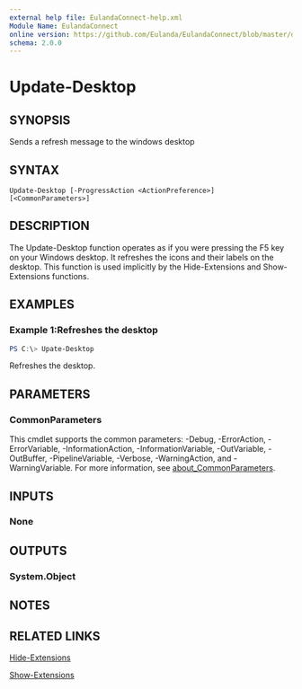 ```yaml
---
external help file: EulandaConnect-help.xml
Module Name: EulandaConnect
online version: https://github.com/Eulanda/EulandaConnect/blob/master/docs/Update-Desktop.md
schema: 2.0.0
---
```


# Update-Desktop

## SYNOPSIS
Sends a refresh message to the windows desktop

## SYNTAX

```
Update-Desktop [-ProgressAction <ActionPreference>] [<CommonParameters>]
```

## DESCRIPTION
The Update-Desktop function operates as if you were pressing the F5 key on your Windows desktop. It refreshes the icons and their labels on the desktop. This function is used implicitly by the Hide-Extensions and Show-Extensions functions.

## EXAMPLES

### Example 1:Refreshes the desktop
```powershell
PS C:\> Upate-Desktop
```

Refreshes the desktop.

## PARAMETERS


### CommonParameters
This cmdlet supports the common parameters: -Debug, -ErrorAction, -ErrorVariable, -InformationAction, -InformationVariable, -OutVariable, -OutBuffer, -PipelineVariable, -Verbose, -WarningAction, and -WarningVariable. For more information, see [about_CommonParameters](http://go.microsoft.com/fwlink/?LinkID=113216).

## INPUTS

### None

## OUTPUTS

### System.Object
## NOTES

## RELATED LINKS

[Hide-Extensions](../functions/Hide-Extensions.md)

[Show-Extensions](../functions/Show-Extensions.md)

